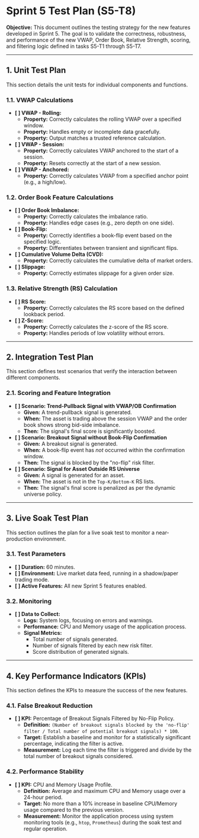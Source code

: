 # Sprint 5 Test Plan (S5-T8)

**Objective:** This document outlines the testing strategy for the new features developed in Sprint 5. The goal is to validate the correctness, robustness, and performance of the new VWAP, Order Book, Relative Strength, scoring, and filtering logic defined in tasks S5-T1 through S5-T7.

---

## 1. Unit Test Plan

This section details the unit tests for individual components and functions.

### 1.1. VWAP Calculations
- **[ ] VWAP - Rolling:**
  - **Property:** Correctly calculates the rolling VWAP over a specified window.
  - **Property:** Handles empty or incomplete data gracefully.
  - **Property:** Output matches a trusted reference calculation.
- **[ ] VWAP - Session:**
  - **Property:** Correctly calculates VWAP anchored to the start of a session.
  - **Property:** Resets correctly at the start of a new session.
- **[ ] VWAP - Anchored:**
  - **Property:** Correctly calculates VWAP from a specified anchor point (e.g., a high/low).

### 1.2. Order Book Feature Calculations
- **[ ] Order Book Imbalance:**
  - **Property:** Correctly calculates the imbalance ratio.
  - **Property:** Handles edge cases (e.g., zero depth on one side).
- **[ ] Book-Flip:**
  - **Property:** Correctly identifies a book-flip event based on the specified logic.
  - **Property:** Differentiates between transient and significant flips.
- **[ ] Cumulative Volume Delta (CVD):**
  - **Property:** Correctly calculates the cumulative delta of market orders.
- **[ ] Slippage:**
  - **Property:** Correctly estimates slippage for a given order size.

### 1.3. Relative Strength (RS) Calculation
- **[ ] RS Score:**
  - **Property:** Correctly calculates the RS score based on the defined lookback period.
- **[ ] Z-Score:**
  - **Property:** Correctly calculates the z-score of the RS score.
  - **Property:** Handles periods of low volatility without errors.

---

## 2. Integration Test Plan

This section defines test scenarios that verify the interaction between different components.

### 2.1. Scoring and Feature Integration
- **[ ] Scenario: Trend-Pullback Signal with VWAP/OB Confirmation**
  - **Given:** A trend-pullback signal is generated.
  - **When:** The asset is trading above the session VWAP and the order book shows strong bid-side imbalance.
  - **Then:** The signal's final score is significantly boosted.
- **[ ] Scenario: Breakout Signal without Book-Flip Confirmation**
  - **Given:** A breakout signal is generated.
  - **When:** A book-flip event has *not* occurred within the confirmation window.
  - **Then:** The signal is blocked by the "no-flip" risk filter.
- **[ ] Scenario: Signal for Asset Outside RS Universe**
  - **Given:** A signal is generated for an asset.
  - **When:** The asset is not in the `Top-K/Bottom-K` RS lists.
  - **Then:** The signal's final score is penalized as per the dynamic universe policy.

---

## 3. Live Soak Test Plan

This section outlines the plan for a live soak test to monitor a near-production environment.

### 3.1. Test Parameters
- **[ ] Duration:** 60 minutes.
- **[ ] Environment:** Live market data feed, running in a shadow/paper trading mode.
- **[ ] Active Features:** All new Sprint 5 features enabled.

### 3.2. Monitoring
- **[ ] Data to Collect:**
  - **Logs:** System logs, focusing on errors and warnings.
  - **Performance:** CPU and Memory usage of the application process.
  - **Signal Metrics:**
    - Total number of signals generated.
    - Number of signals filtered by each new risk filter.
    - Score distribution of generated signals.

---

## 4. Key Performance Indicators (KPIs)

This section defines the KPIs to measure the success of the new features.

### 4.1. False Breakout Reduction
- **[ ] KPI:** Percentage of Breakout Signals Filtered by No-Flip Policy.
  - **Definition:** `(Number of breakout signals blocked by the 'no-flip' filter / Total number of potential breakout signals) * 100`.
  - **Target:** Establish a baseline and monitor for a statistically significant percentage, indicating the filter is active.
  - **Measurement:** Log each time the filter is triggered and divide by the total number of breakout signals considered.

### 4.2. Performance Stability
- **[ ] KPI:** CPU and Memory Usage Profile.
  - **Definition:** Average and maximum CPU and Memory usage over a 24-hour period.
  - **Target:** No more than a 10% increase in baseline CPU/Memory usage compared to the previous version.
  - **Measurement:** Monitor the application process using system monitoring tools (e.g., `htop`, `Prometheus`) during the soak test and regular operation.
